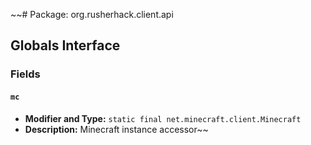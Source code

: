 ~~# Package: org.rusherhack.client.api

## Globals Interface

### Fields

#### `mc`

- **Modifier and Type:** `static final net.minecraft.client.Minecraft`
- **Description:** Minecraft instance accessor~~
